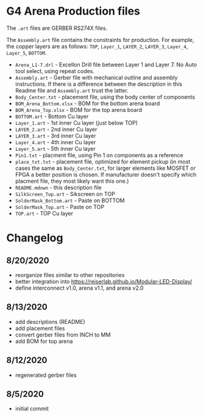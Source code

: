 # G4 Arena Production files

The `.art` files are GERBER RS274X files. 

The `Assembly.art` file contains the constraints for production.  For example, the copper layers are as follows: `TOP`, `Layer_1`, `LAYER_2`, `LAYER_3`, `Layer_4`, `Layer_5`, `BOTTOM`.

* `Arena_L1-7.drl` - Excellon Drill file between Layer 1 and Layer 7. No Auto tool select, using repeat codes.
* `Assembly.art` - Gerber file with mechanical outline and assembly instructions. If there is a difference between the description in this Readme file and `Assembly.art` trust the latter.
* `Body_Center.txt` - placement file, using the body center of components
* `BOM_Arena_Bottom.xlsx` - BOM for the bottom arena board
* `BOM_Arena_Top.xlsx` - BOM for the top arena board
* `BOTTOM.art` - Bottom Cu layer
* `Layer_1.art` - 1st inner Cu layer (just below TOP)
* `LAYER_2.art` - 2nd inner Cu layer 
* `LAYER_3.art` - 3rd inner Cu layer
* `Layer_4.art` - 4th inner Cu layer
* `Layer_5.art` - 5th inner Cu layer
* `Pin1.txt` - placment file, using Pin 1 on components as a reference
* `place_txt.txt` - placement file, optimized for element pickup (in most cases the same as `Body_Center.txt`, for larger elements like MOSFET or FPGA a better position is chosen. If manufacturer doesn't specify which placment file, they most likely want this one.)
* `README.mdown` - this description file
* `SilkScreen_Top.art` - Sikscreen on TOP
* `SolderMask_Bottom.art` - Paste on BOTTOM
* `SolderMask_Top.art` - Paste on TOP
* `TOP.art` - TOP Cu layer

# Changelog

## 8/20/2020

* reorganize files similar to other repositories
* better integration into <https://reiserlab.github.io/Modular-LED-Display/>
* define interconnect v1.0, arena v1.1, and arena v2.0

## 8/13/2020

* add descriptions (README)
* add placement files
* convert gerber files from INCH to MM
* add BOM for top arena

## 8/12/2020

* regenerated gerber files

## 8/5/2020

* initial commit
